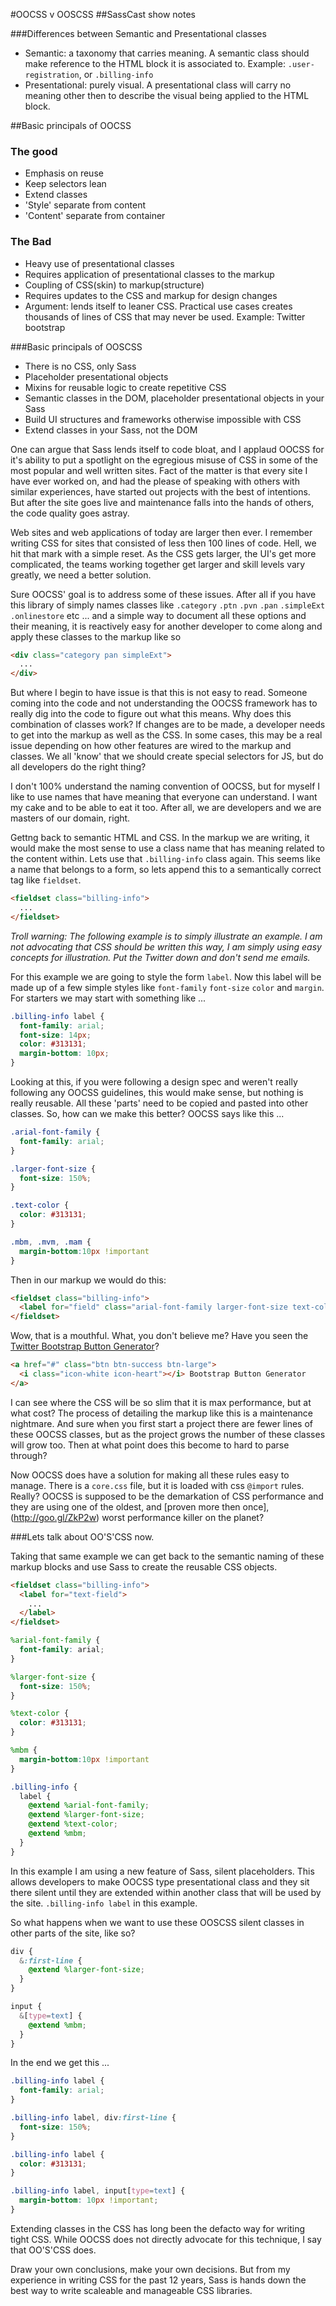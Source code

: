 #OOCSS v OOSCSS
##SassCast show notes

###Differences between Semantic and Presentational classes
* Semantic: a taxonomy that carries meaning. A semantic class should make reference to the HTML block it is associated to. Example: `.user-registration`, or `.billing-info`
* Presentational: purely visual. A presentational class will carry no meaning other then to describe the visual being applied to the HTML block. 

##Basic principals of OOCSS
### The good
* Emphasis on reuse
* Keep selectors lean
* Extend classes
* 'Style' separate from content
* 'Content' separate from container

### The Bad
* Heavy use of presentational classes
* Requires application of presentational classes to the markup
* Coupling of CSS(skin) to markup(structure)
* Requires updates to the CSS and markup for design changes
* Argument: lends itself to leaner CSS. Practical use cases creates thousands of lines of CSS that may never be used. Example: Twitter bootstrap

###Basic principals of OOSCSS
* There is no CSS, only Sass
* Placeholder presentational objects
* Mixins for reusable logic to create repetitive CSS
* Semantic classes in the DOM, placeholder presentational objects in your Sass
* Build UI structures and frameworks otherwise impossible with CSS
* Extend classes in your Sass, not the DOM

One can argue that Sass lends itself to code bloat, and I applaud OOCSS for it's ability to put a spotlight on the egregious misuse of CSS in some of the most popular and well written sites. Fact of the matter is that every site I have ever worked on, and had the please of speaking with others with similar experiences, have started out projects with the best of intentions. But after the site goes live and maintenance falls into the hands of others, the code quality goes astray. 

Web sites and web applications of today are larger then ever. I remember writing CSS for sites that consisted of less then 100 lines of code. Hell, we hit that mark with a simple reset. As the CSS gets larger, the UI's get more complicated, the teams working together get larger and skill levels vary greatly, we need a better solution. 

Sure OOCSS' goal is to address some of these issues. After all if you have this library of simply names classes like `.category` `.ptn` `.pvn` `.pan` `.simpleExt` `.onlinestore` etc ... and a simple way to document all these options and their meaning, it is reactively easy for another developer to come along and apply these classes to the markup like so

```html
<div class="category pan simpleExt">
  ...
</div>
```

But where I begin to have issue is that this is not easy to read. Someone coming into the code and not understanding the OOCSS framework has to really dig into the code to figure out what this means. Why does this combination of classes work? If changes are to be made, a developer needs to get into the markup as well as the CSS. In some cases, this may be a real issue depending on how other features are wired to the markup and classes. We all 'know' that we should create special selectors for JS, but do all developers do the right thing? 

I don't 100% understand the naming convention of OOCSS, but for myself I like to use names that have meaning that everyone can understand. I want my cake and to be able to eat it too. After all, we are developers and we are masters of our domain, right. 

Gettng back to semantic HTML and CSS. In the markup we are writing, it would make the most sense to use a class name that has meaning related to the content within. Lets use that `.billing-info` class again. This seems like a name that belongs to a form, so lets append this to a semantically correct tag like `fieldset`.

```html
<fieldset class="billing-info">
  ...
</fieldset>
```

*Troll warning: The following example is to simply illustrate an example. I am not advocating that CSS should be written this way, I am simply using easy concepts for illustration. Put the Twitter down and don't send me emails.* 

For this example we are going to style the form `label`. Now this label will be made up of a few simple styles like `font-family` `font-size` `color` and `margin`. For starters we may start with something like ...

```css
.billing-info label {
  font-family: arial;
  font-size: 14px;
  color: #313131;
  margin-bottom: 10px;
}
```

Looking at this, if you were following a design spec and weren't really following any OOCSS guidelines, this would make sense, but nothing is really reusable. All these 'parts' need to be copied and pasted into other classes. So, how can we make this better? OOCSS says like this ...

```css
.arial-font-family {
  font-family: arial;
}

.larger-font-size {
  font-size: 150%;
}

.text-color {
  color: #313131;
}

.mbm, .mvm, .mam {
  margin-bottom:10px !important
}
```

Then in our markup we would do this:

```html
<fieldset class="billing-info">
  <label for="field" class="arial-font-family larger-font-size text-color mbm">Form Label</label>
</fieldset>
```

Wow, that is a mouthful. What, you don't believe me? Have you seen the [Twitter Bootstrap Button Generator](http://www.plugolabs.com/twitter-bootstrap-button-generator/)?

```html
<a href="#" class="btn btn-success btn-large">
  <i class="icon-white icon-heart"></i> Bootstrap Button Generator
</a>
```

I can see where the CSS will be so slim that it is max performance, but at what cost? The process of detailing the markup like this is a maintenance nightmare. And sure when you first start a project there are fewer lines of these OOCSS classes, but as the project grows the number of these classes will grow too. Then at what point does this become to hard to parse through? 

Now OOCSS does have a solution for making all these rules easy to manage. There is a `core.css` file, but it is loaded with css `@import` rules. Really? OOCSS is supposed to be the demarkation of CSS performance and they are using one of the oldest, and [proven more then once],(http://goo.gl/ZkP2w) worst performance killer on the planet? 

###Lets talk about OO'S'CSS now. 

Taking that same example we can get back to the semantic naming of these markup blocks and use Sass to create the reusable CSS objects. 

```html
<fieldset class="billing-info">
  <label for="text-field">
    ...
  </label>
</fieldset>
```

```scss
%arial-font-family {
  font-family: arial;
}

%larger-font-size {
  font-size: 150%;
}

%text-color {
  color: #313131;
}

%mbm {
  margin-bottom:10px !important
}

.billing-info {
  label {
    @extend %arial-font-family;
    @extend %larger-font-size;
    @extend %text-color;
    @extend %mbm;
  }
}
```

In this example I am using a new feature of Sass, silent placeholders. This allows developers to make OOCSS type presentational class and they sit there silent until they are extended within another class that will be used by the site. `.billing-info label` in this example. 

So what happens when we want to use these OOSCSS silent classes in other parts of the site, like so?

```scss
div {
  &:first-line {
    @extend %larger-font-size;
  }
}

input {
  &[type=text] {
    @extend %mbm;
  }
}
```

In the end we get this ...

```css
.billing-info label {
  font-family: arial;
}

.billing-info label, div:first-line {
  font-size: 150%;
}

.billing-info label {
  color: #313131;
}

.billing-info label, input[type=text] {
  margin-bottom: 10px !important;
}
```

Extending classes in the CSS has long been the defacto way for writing tight CSS. While OOCSS does not directly advocate for this technique, I say that OO'S'CSS does. 

Draw your own conclusions, make your own decisions. But from my experience in writing CSS for the past 12 years, Sass is hands down the best way to write scaleable and manageable CSS libraries. 